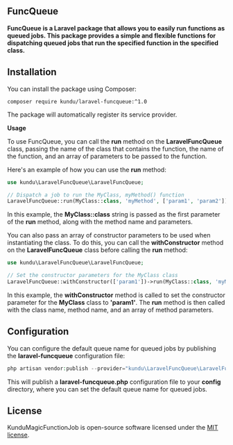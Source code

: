## **FuncQueue**

**FuncQueue is a Laravel package that allows you to easily run functions as queued jobs. This package provides a simple and flexible functions for dispatching queued jobs that run the specified function in the specified class.**

## **Installation**

You can install the package using Composer:

```plaintext
composer require kundu/laravel-funcqueue:^1.0
```

The package will automatically register its service provider.

  
**Usage**

To use FuncQueue, you can call the **run** method on the **LaravelFuncQueue** class, passing the name of the class that contains the function, the name of the function, and an array of parameters to be passed to the function.

Here's an example of how you can use the **run** method:

```php
use kundu\LaravelFuncQueue\LaravelFuncQueue;

// Dispatch a job to run the MyClass, myMethod() function
LaravelFuncQueue::run(MyClass::class, 'myMethod', ['param1', 'param2']);
```

In this example, the **MyClass::class** string is passed as the first parameter of the **run** method, along with the method name and parameters.

You can also pass an array of constructor parameters to be used when instantiating the class. To do this, you can call the **withConstructor** method on the **LaravelFuncQueue** class before calling the **run** method:

```php
use kundu\LaravelFuncQueue\LaravelFuncQueue;

// Set the constructor parameters for the MyClass class
LaravelFuncQueue::withConstructor(['param1'])->run(MyClass::class, 'myMethod', ['param2']);
```

In this example, the **withConstructor** method is called to set the constructor parameter for the **MyClass** class to **'param1'**. The **run** method is then called with the class name, method name, and an array of method parameters.

## **Configuration**

You can configure the default queue name for queued jobs by publishing the **laravel-funcqueue** configuration file:

```php
php artisan vendor:publish --provider="kundu\LaravelFuncQueue\LaravelFuncQueueServiceProvider" --tag="config"
```

This will publish a **laravel-funcqueue.php** configuration file to your **config** directory, where you can set the default queue name for queued jobs.

## **License**

KunduMagicFunctionJob is open-source software licensed under the [MIT license](https://opensource.org/licenses/MIT).
